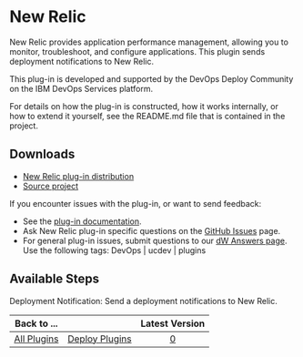 
# New Relic

New Relic provides application performance management, allowing you to monitor, troubleshoot, and configure applications. This plugin sends deployment notifications to New Relic.

This plug-in is developed and supported by the DevOps Deploy Community on the IBM DevOps Services platform. 

For details on how the plug-in is constructed, how it works internally, or how to extend it yourself, see the README.md file that is contained in the project. 

## Downloads

* [New Relic plug-in distribution](https://github.com/UrbanCode/New-Relic-UCD/releases)
* [Source project](https://github.com/UrbanCode/New-Relic-UCD)

If you encounter issues with the plug-in, or want to send feedback:

* See the [plug-in documentation](https://github.com/UrbanCode/New-Relic-UCD/tree/master/doc).
* Ask New Relic plug-in specific questions on the [GitHub Issues](https://github.com/UrbanCode/New-Relic-UCD/issues) page.
* For general plug-in issues, submit questions to our [dW Answers page](https://community.ibm.com/community/user/wasdevops/urbancode-discussion). Use the following tags: DevOps | ucdev | plugins

## Available Steps

Deployment Notification: Send a deployment notifications to New Relic.

|Back to ...||Latest Version|
| :---: | :---: | :---: |
|[All Plugins](../../index.md)|[Deploy Plugins](../README.md)|[0]()|
